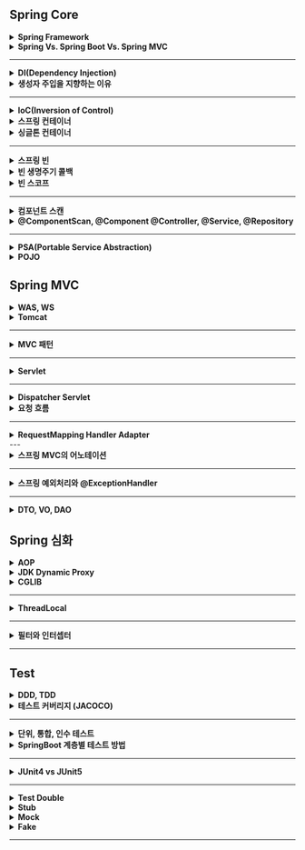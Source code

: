 ## Spring Core

<details>
    <summary><b>Spring Framework</b></summary>

## 정리
### 스프링 프레임워크란?
- 자바 엔터프라이즈 개발을 편하게 해주는 경량급 오픈소스 애플리케이션 프레임워크
### 특징
- 프레임워크
    - 응용 프로그램이나 소프트웨어 솔루션 개발을 수월하기 위해 구조, 틀이 제공된 소프트웨어 환경
- 애플리케이션 프레임워크
    - 특정 계층이나 기술, 업무 분야에 국한되지 않고 애플리케이션 전 영역을 포괄하는 범용적인 프레임워크
    - 애플리케이션 개발을 편하게 해준다.
- 경량급
    - 실제 스프링의 코드가 작은 규모로 되어있다는 뜻이 아니라 개발 환경이나 서버 환경이 더 가볍다는 의미이다.
    - EJB 는 WAS 를 이용하여 개발환경을 갖추는데 비용이 컸지만, Spring 은 톰캣이나 제티 등 가벼운 서버 환경에서도 동작한다.
        - 개발 과정이 더 편리해지고 생산성과 품질면에서 유리하다.
- 자바 엔터프라이즈 개발이 편하다.
    - 로우 레벨을 신경쓰지 않고 비즈니스 로직만 구현하는데 집중할 수 있다.
- 오픈 소스
    - 유연한 개발을 통해 버그와 문제점이 빠르게 발견된다.
    - 하지만 개발이 계속 될 것이라는 보장이 없다.
- POJO 기반
    - POJO(Plain Old Java Object) 기반으로 특정한 기술과 환경에 종속되지 않는 코드를 만들고 쉬운 개발을 보장해준다.
    - AOP, DI, PSA
## 예상 질문

## 참조
- https://incheol-jung.gitbook.io/docs/study/tobys-spring/undefined/8
</details>

<details>
    <summary><b>Spring Vs. Spring Boot Vs. Spring MVC</b></summary>

## 정리
### Spring
- 애플리케이션 개발을 편하게 해준는 자바의 프레임워크로 IoC 와 DI 를 통해 느슨한 결합을 유지할 수 있게 합니다.
### Spring Boot
- 스프링 프레임워크의 모듈로 설정 과정을 최소화 하도록 돕습니다.
- 특징
    - 자동 설정
    - 내장 서버 제공 (톰캣, 제티)
    - in-memory DB 제공(H2)
    - 의존성의 버전 관리 (starter)
    - boilerplate code 빈도 낮춤
### Spring MVC
- 웹 애플리케이션 개발을 위한 MVC 프레임워크로 HTTP 기반입니다.
- 특징
    - MVC 패턴
    - 웹 애플리케이션을 위한 설정이 되어있음
## 예상 질문

## 참조
- https://www.javatpoint.com/spring-vs-spring-boot-vs-spring-mvc
</details>

---

<details>
    <summary><b>DI(Dependency Injection)</b></summary>

## 정리
### DI 란?
- 외부에서 두 객체 간의 관계를 결정해주는 디자인 패턴
- 인터페이스를 사이에 둬서 클래스 레벨에서 의존관계가 고정되지 않도록 하고 런타임 시에 관계를 동적으로 주입하여 유연성을 높이고 결합도를 낮출 수 있다.
### 생성자 주입
- 생성자를 통해 의존관계를 주입하는 방식
- 생성자의 호출 시점에 1회 호출되는 것이 보장된다.
### Setter 주입
- Setter 를 통해 의존 관계를 주입하는 방법
- 주입받는 객체가 변경될 가능성이 있는 경우에 사용
### 필드 주입
- 필드에 바로 의존 관계를 주입하는 방법
- 외부에서 접근이 불가능해서 테스트 코드 작성에 어려움이 존재한다.
- DI 프레임워크가 강제된다.
## 예상 질문

## 참조
- https://mangkyu.tistory.com/150
</details>

<details>
    <summary><b>생성자 주입을 지향하는 이유</b></summary>

## 정리
- 객체의 불변성 확보
- 테스트 코드 작성 용이
- final 키워드 작성
- 스프링에 비침투적인 코드 작성
- 순환 참조 에러 방지
## 예상 질문

## 참조
- https://mangkyu.tistory.com/125
</details>

---

<details>
    <summary><b>IoC(Inversion of Control)</b></summary>

## 정리
### IoC 란?
- 객체의 생성과 의존 관계 설정 등의 제어권을 넘기는 것을 의미한다. 애플리케이션 코드가 아니라 IoC 컨테이너에 의해 제어된다.
## 예상 질문

## 참조

</details>

<details>
    <summary><b>스프링 컨테이너</b></summary>

## 정리
### 스프링 컨테이너 (IoC 컨테이너)란?
![spring_container](images/spring_container.png)
- 스프링에서 IoC 를 담당하는 컨테이너로, 객체의 생명주기를 관리한다.
- 빈 팩토리: 오브젝트의 생성과 오브젝트 사이의 런타임 관계를 설정하는 DI 관점으로 볼 때의 컨테이너
- 애플리케이션 컨텍스트: DI 를 위한 여러 컨테이너 기능을 추가한 것
    - 빈 사이에 이벤트를 발생시키고 이를 전달받는 기능
    - 국제화가 지원되는 텍스트 메시지를 관리하는 기능
    - 리스너로 등록된 빈에게 이벤트 발생을 알려주는 기능
- 빈을 등록, 생성, 등록, 반환하는 역할을 수행한다.
## 예상 질문

## 참조
- https://dev-coco.tistory.com/80
</details>

<details>
    <summary><b>싱글톤 컨테이너</b></summary>

## 정리
### 싱글톤이란?
- 하나의 클래스에 하나의 인스턴스만 존재하는 것
- 적합한 객체
    - 상태가 없는 공유 객체
    - 읽기 전용 객체
- 장점
    - 불푤요한 메모리 누수를 방지
    - 클래스 간에 데이터 공유가 쉽다.
- 단점
    - 테스트 하기가 힘들다.
    - 서버 환경에서 싱글톤을 보장할 수 없다. (JVM 이 분산되어 설치된 경우)
    - 의존 관계 상으로 클라이언트가 구체 클래스에 의존하게 된다.(DIP 위반)
### 자바 싱글톤과 스프링 싱글톤
- 스프링에서는 객체들을 싱글톤으로 관리한다. 이 객체들을 빈이라고 한다.
- 객체의 생명주기를 위임함으로써 자바 싱글톤의 단점을 극복할 수 있다.
### 싱글톤 컨테이너
- 스프링에서 싱글톤 형태의 오브젝트를 만들고 관리하는 기능을 수행한다.
- 싱글톤 레지스트리라고도 한다.
## 예상 질문

## 참조
- https://tecoble.techcourse.co.kr/post/2020-11-07-singleton/
- https://mangkyu.tistory.com/153
- https://catsbi.oopy.io/6c4846a1-130d-4aba-94ea-e630cc15056d
</details>

---

<details>
    <summary><b>스프링 빈</b></summary>

## 정리
### 스프링 빈이란?
- 컨테이너 안에 들어있는 객체
- 스프링 컨테이너에 의해 관리되는 자바 객체(POJO)
### 등록
- Component Scan
    - `@Component` 를 명시하여 빈을 추가한다. (이외에도 `@Controller`, `@Service`... 등등)
    - 개발자가 직접 컨트롤이 가능한 클래스들의 경우
    - 클래스 또는 인터페이스에 붙임
- `@Bean`
    - `@Configuration` 이 달린 클래스에서 빈으로 등록하면 된다.
    - 개발자가 컨토롤이 불가능한 외부 라이브러리들을 Bean 으로 등록할 경우
    - 메서드 또는 어노테이션에 붙임
- xml 등록
### Bean Lite Mode
- 다음과 같이 빈을 등록할 수 있다.
```java
@Configuration
public class AppConfig {

    @Bean
    public MemberService memberService() {
        return new MemberServiceImpl(memberRepository());
    }

    @Bean
    public OrderService orderService() {
        return new OrderServiceImpl(memberRepository(), discountPolicy());
    }

    @Bean
    public MemberRepository memberRepository() {
        return new MemoryMemberRepository();
    }
}
```
- 위와 같이 등록한 경우 memberService 와 orderService 에서 각각 다른 MemoryMemberRepository 인스턴스를 사용한다고 생각할 수 있다.
- 스프링에서는 CGLIB 를 통해 바이트코드를 조작하여 인스턴스가 있으면 해당 인스턴스를 사용하고 없으면 인스턴스를 생성하는 방식으로 동작한다.
- 이때 `@Configuration` 대신 `@Component` 를 사용하면 Bean Lite Mode 로 동작하는데
    - Bean Lite Mode 는 CGLIB 를 이용하여 바이트 코드 조작을 하지 않는 방식을 의미한다.
    - 싱글톤을 보장하지 않는다.
## 예상 질문
- 스프링 빈(싱글톤 스코프)는 Thread-safe 한가?
    - 싱글톤 레지스트리를 통해 private 생성자, static 변수 등의 코드 없이 비즈니스 로직에 집중하고 테스트 코드에 용이한 싱글톤 객체를 제공하는 것뿐지지, 동기화 문제는 개발자가 처리해야 한다.
## 참조
- https://steady-coding.tistory.com/594
</details>

<details>
    <summary><b>빈 생명주기 콜백</b></summary>

## 정리
### Singleton 생명주기
1. 스프링 컨테이너 생성
2. 스프링 빈 생성
3. 의존 관계 주입
4. 초기화 콜백
5. 사용
6. 소멸전 콜백
7. 스프링 종료
### Prototype 생명주기
1. 스프링 컨테이너 생성
2. 스프링 빈 생성
3. 의존 관계 주입
4. 초기화 콜백
5. 사용
6. GC 에 의해 수거
## 예상 질문

## 참조

</details>

<details>
    <summary><b>빈 스코프</b></summary>

## 정리
### Singleton 빈
- 스프링 컨테이너에서 한번만 생성되며, 컨테이너가 사라질 때 제거된다.
- 스코프가 명시되지 않으면 싱글톤 빈이다.
- `@Scope("singletone")`
- 적합한 객체
    - 사용할 때마다 상태가 달라져야 하는 객체
    - 쓰기가 가능한 상태가 있는 객체
### Prototype 빈
- DI 가 발생할 때마다 새로운 객체가 생성되어 주입된다.
- 빈 소멸에 스프링 컨테이너가 관여하지 않고 GC 에 의해 빈이 제거된다.
- `@Scope("prototype")`
- 적합한 객체
    - 상태가 없는 공유 객체
    - 읽기 전용으로만 상태를 가진 객체
    - 쓰기가 가능한 상태를 지니면서 사용 빈도가 높은 객체(동기화 필요)
### 웹 스코프
- Spring MVC 를 사용할 경우 제공
- 웹 환경에서만 동작하는 스코프
    - 특정 주기가 끝날 때까지 관리한다.
#### 종류
- Request
    - HTTP 요청 하나가 들어오고 나갈 때까지 유지되는 스코프
    - 각각의 HTTP 요청마다 별도의 빈 인스턴스가 생성되고 관리된다.
- Session
    - HTTP Session 과 동일한 생명 주기를 가지는 스코프
- Application
    - 서블릿 컨텍스트와 동일한 생명 주기를 가지는 스코프
- WebSocket
    - 웹 소켓과 동일한 생명 주기를 가지는 스코프
## 예상 질문

## 참조

</details>

---

<details>
    <summary><b>컴포넌트 스캔</b></summary>

## 정리
### 컴포넌트 스캔이란?
- 빈으로 등록할 클래스들을 스프링 빈으로 등록해주는 과정
- `@Component` 를 가진 클래스가 대상
### 특징
- 빈 이름
    - 가장 앞 문자를 소문자로 바꾼 것이 빈 이름이 된다.
    - MemberService -> memberService
    - 수동 지정: `@Component("name")`
- 컴포넌트 스캔 범위: `@ComponentScan` 이 있는 파일의 패키지 아래를 찾는다.
    - basePackages, basePackageClasses 로 지정 가능
- 주의할 점
    - 하나의 인터페이스에 여러 구현체가 있을 때, 하나의 구현체에만 @Component 를 붙여야 충돌을 피할 수 있다.
        - 만약 여러 곳에 @Component 를 붙인다면, @Qualifier, @Primary 등을 이용해 충돌을 해결할 수 있다.
## 예상 질문

## 참조
- https://velog.io/@neity16/Spring-%ED%95%B5%EC%8B%AC-%EC%9B%90%EB%A6%AC-%EA%B8%B0%EB%B3%B8%ED%8E%B8-6-%EC%BB%B4%ED%8F%AC%EB%84%8C%ED%8A%B8-%EC%8A%A4%EC%BA%94Component-Scan-DI
</details>

<details>
    <summary><b>@ComponentScan, @Component @Controller, @Service, @Repository</b></summary>

## 정리
### @ComponentScan
- 해당 어노테이션이 있는 패키지를 기준으로 스캔 작업이 일어난다.
- stereotype 어노테이션들이 붙은 클래스들을 찾아 컨테이너에 등록한다.
- stereotype 을 여러 개로 나눈 이유는 가독성과 다른 처리를 위함이다.(`@Repository` 의 `DataAccessExection` 처리)
### @Component
- 스프링 빈으로 등록하기 위해 표시하는 기본 어노테이션
### @Configuration
- 빈 등록 클래스인 것을 나타내는 어노테이션
### @Controller
- Web MVC 에서 자주 사용하는 어노테이션으로 Controller 를 명시하기 위해 사용한다.
- vs `@RestController`
    - `@RestController` 는 Restful 서비스를 제공하기 위해 `@Controller` 를 확장한 개념이다.
    - `@Controller` 에 `@ResponseBody` 를 추가한 것이다.
    - View 를 통해 출력되지 않고 데이터 타입에 따라 MessageConverter 를 통해 변환이 된다.
### @Service
- 서비스 레이어라는 것을 표시하기 위한 어노테이션
### @Repository
- Repository 레이어라는 것을 표시하는 레이어
- DAO 메서드에서 발생하는 Unchecked Exception 를 `DataAccessException` 로 변환하는 역할 수행
## 예상 질문

## 참조

</details>

---

<details>
    <summary><b>PSA(Portable Service Abstraction)</b></summary>

## 정리
### PSA 란?
- 추상화 계층을 통해 기반 로직을 숨겨 개발자에게 편의성을 제공해주는 것
- 내부 구현과 관계 없이 외부에서 접근할 수 있는 구조이다.
    - POJO 원칙을 따른 Spring 의 기능으로, Spring 에서 사용하는 라이브러리들은 PSA 를 지켜야 한다.
### Spring Web MVC
- HttpServlet 을 상속받아 서블릿을 작성하는 부분을 추상화하였다.
#### 편의성 제공
- `@Controller` 어노테이션을 통해 요청을 매핑하는 컨트롤러로 역할을 부여할 수 있다.
- `@GetMapping` 과 `@PostMapping` 을 통해 요청을 매핑할 수 있다.
- 어노테이션을 통해 doPost(), doGet() 메서드를 구현하는 작업을 하지 않아도 된다.
> 서블릿 사용
```java
   public class FooServlet extends HttpServlet {
    
       // GET
       @Override
       protected void doGet(HttpServletRequest req, HttpServletResponse resp) throws ServletException, IOException {
           super.doGet(req, resp);
       }
   	
       // POST
       @Override
       protected void doPost(HttpServletRequest req, HttpServletResponse resp) throws ServletException, IOException {
           super.doPost(req, resp);
       }
   }
 ```
> 어노테이션 사용
```java
 @Controller
 class FooController {
 
   @GetMapping("/foo/new")
   public String createFoo(Map<String, Object> model) {
       // do something
   }
   
   @PostMapping("/bar/new")
   public String createBar(@Valid Bar bar, BindingResult result) {
       // do something
   }
 
 }
 ```
#### Portable
- 서블릿 기반에서 reactive 기반으로의 변경이 용이하다.
- 서블릿을 사용하는 코드에서 일부 코드만 바꿔주면 webflux 코드로 사용할 수 있다.
- 또한, WAS 또한 Tomcat 이 아닌 netty 로 변경하는 등 기존 코드를 변경하지 않고 기술 스택을 변경할 수 있다.
### Spring Transaction
#### 편의성 제공
- 다음과 같이 복잡한 트랜잭션 설정 코드를 작성하지 않고 `@Transactional` 을 통해 편리하게 트랜잭션 처리를 할 수 있다.
> [Oracle 페이지 예제](https://docs.oracle.com/javase/tutorial/jdbc/basics/transactions.html)
```java
public class Foo { 
  public void updateCoffeeSales(HashMap<String, Integer> salesForWeek) throws SQLException {
    String updateString =
            "update COFFEES set SALES = ? where COF_NAME = ?";
    String updateStatement =
            "update COFFEES set TOTAL = TOTAL + ? where COF_NAME = ?";

    try (PreparedStatement updateSales = con.prepareStatement(updateString);
         PreparedStatement updateTotal = con.prepareStatement(updateStatement))

    {
      con.setAutoCommit(false);
      for (Map.Entry<String, Integer> e : salesForWeek.entrySet()) {
        updateSales.setInt(1, e.getValue().intValue());
        updateSales.setString(2, e.getKey());
        updateSales.executeUpdate();

        updateTotal.setInt(1, e.getValue().intValue());
        updateTotal.setString(2, e.getKey());
        updateTotal.executeUpdate();
        con.commit();
      }
    } catch (SQLException e) {
      JDBCTutorialUtilities.printSQLException(e);
      if (con != null) {
        try {
          System.err.print("Transaction is being rolled back");
          con.rollback();
        } catch (SQLException excep) {
          JDBCTutorialUtilities.printSQLException(excep);
        }
      }
    }
  }
}
```
#### Portable
- JDBC 를 사용하는 `DatasourceTransactionManager`, JPA 를 사용하는 `JpaTransactionManager`, Hibernate 를 사용하는 `HibernateTransactionManager` 등 구현체를 유연하게 바꿀 수 있다.
#### Spring Cache
- `@Cacheable` 를 통해 추상화할 수 있다.
- JCacheManager, ConcurrentMapCacheManager, EhCacheCacheManager 등 구현체를 바꿔도 정상적으로 동작한다.
## 예상 질문

## 참조
- https://dev-coco.tistory.com/83
- https://www.youtube.com/watch?v=P3vzrqADl8I
</details>

<details>
    <summary><b>POJO</b></summary>

## 정리
### POJO 란?
- Plain Old Java Object 의 약자로 특정 기술(프레임워크, 라이브러리 등) 에 종속적이지 않은 객체를 의미한다.
### 왜 필요한가?
- Spring 이전에 많이 쓰이던 EJB 는 클래스 코드가 EJB 에 지나치게 종속적이라는 문제가 존재했다.
- 이를 해결하기 위해 즉, 특정 기술에 지나치게 의존적이게 되는 현상을 방지하기 위해 POJO 라는 개념이 나오게 되었다.
### 조건
- 특정 규약에 종속되지 않아야 한다.
    - Java 에서 제공하는 API 외에는 종속되는게 없어야 함
- 특정 환경에 종속되지 않아야 한다.
    - 특정 기업의 프레임워크나 서버에서만 동작 가능한 코드로 작성하면 안된다.
- 객체지향적 원리에 충실해야 한다.
    - 단일 책임 원칙을 지켜야 한다.
### 장점
- 장점
    - 테스트하기 편하다.
    - 로우 레벨과 분리되기 때문에 비즈니스 로직에만 집중할 수 있게 된다.
### 특징
- POJO 클래스는 public 이어야 한다.
- 필드의 접근제어자에 대해 제한이 없다.
### vs Java Bean
- 자바 빈은 제약 사항이 좀 더 많은 POJO 이다.
- 제약 사항
    - Serializable 을 구현해야 한다.
    - 필드의 접근 지정자는 private 이어야 한다.
    - 기본 생성자를 만들어야 한다.
    - getter, setter 이름을 getX, setX 형태로 해야 한다.(boolean 의 경우 isX 가능)
- Java Bean trade-off
    - 가변성
        - setter 로 인해 동시성이나 일관성 이슈가 있다.
    - Boilerplate
        - getter 와 setter 를 통해 코드가 난잡해짐
## 예상 질문

## 참조
- https://mangkyu.tistory.com/281
- https://www.nowwatersblog.com/springboot/springstudy/POJO
- https://www.baeldung.com/java-pojo-class
</details>

## Spring MVC

<details>
    <summary><b>WAS, WS</b></summary>

## 정리
### WAS 란?
- 특정 로직을 처리하는 동적인 컨텐츠를 제공하는 서버 (정적인 컨텐츠도 제공할 수 있다.)
- 예시로는 Tomcat, JBoss, Jeus 등이 존재한다.
### Web Server 란?
- 정적인 컨텐츠를 제공하는 서비스
- 예시로는 Apache, Nginx 등이 존재한다.
### WAS 로 정적인 컨텐츠를 제공하지 않는 이유?
- WAS 는 로직을 처리하는데 집중해야 한다.
- 기능을 분리하여 서버 부하를 방지해야 한다.
- 동적인 컨텐츠가 지연되면 정적 컨텐츠의 제공에도 영향을 받을 수 있다.
-
## 예상 질문

## 참조
- https://yozm.wishket.com/magazine/detail/1780/
</details>

<details>
    <summary><b>Tomcat</b></summary>

## 정리
### Tomcat 이란?
- WAS 로서 Java EE 기반으로 만들어져 JSP 와 Servlet 을 구동하기 위한 서블릿 컨테이너 역할을 수행한다.
### Apache
- Web Server 로 정적인 웹페이지를 응답한다.
### Apache Tomcat
- 아파치의 일부 기능을 가져온 톰캣이다.
- 정적인 웹 페이지는 아파치만 사용하고, 동적인 웹페이즈는 톰캣도 같이 이용한다.
## 예상 질문

## 참조

</details>

---

<details>
    <summary><b>MVC 패턴</b></summary>

## 정리
### MVC 패턴이란?
- Model, View, Controller 로 애플리케이션을 구성하는 디자인 패턴이다.
  ![mvc_pattern](images/mvc_pattern.png)
### Model
- 뷰에 출력할 데이터를 담는다.
- 뷰가 필요한 데이터를 모델에 담기 때문에 뷰는 비즈니스 로직이나 데이터 접근을 몰라도 된다.
### View
- 레이아웃과 화면 처리
### Controller
- HTTP 요청을 받아 파라미터를 검증하고 비즈니스 로직을 수행한다.
- 뷰에 전달할 결과 데이터를 조회하여 모델에 담는다.
- Controller 에 비즈니스 로직을 담는 경우 코드가 너무 비대해져 Service 계층을 넣기도 한다.
### 장단점
- 장점
    - 기능 별로 코드를 분리하여, 가독성을 높이고 재사용성을 증가시킨다.
    - 구조가 단순하다.
- 단점
    - 뷰와 모델의 완벽한 분리가 어렵고, 애플리케이션이 커질수록 코드가 복잡해지고 유지보수가 어렵다.
### JSP 웹 아키텍쳐
#### Model 1
- 뷰와 로직을 모두 JSP 페이지에서 처리
- 장점
    - 구조가 단순하여 개발 속도가 빠르다.
    - 진입 장벽이 낮다.
- 단점
    - 뷰와 로직이 섞이기 때문에 코드가 복잡해진다.
    - 백엔드와 프론트엔드의 분업이 어렵다.
    - 코드의 재사용성이 낮고 유지보수가 힘들다.
#### Model 2
- JSP 에서 출력만 처리
- 장점
    - 출력을 위한 뷰 코드가 로직 부분과 분리되어 코드가 깔끔해진다.
    - 뷰와 로직의 역할 분담이 수월해진다.
    - 기능에 따라 분리되므로 재사용성이나 유지보수가 좋아진다.
- 단점
    - 구조가 복잡해 개발 속도가 느리고 진입 장벽이 존재한다.
    - 구조 설계를 위한 많은 시간이 필요하다.
## 예상 질문

## 참조
- https://hsp1116.tistory.com/9
</details>

---

<details>
    <summary><b>Servlet</b></summary>

## 정리
### Servlet 이란?
- 클라이언트의 요청을 처리하고, 그 결과를 반환하는 Servlet 클래스의 구현 규칙을 지킨 자바 웹 프로그래밍 기술
### 특징
- 클라이언트의 요청에 대해 동적으로 작동하는 웹 애플리케이션 컴포넌트
- html 을 사용하여 요청에 응답한다.
- Java Thread 이용
- MVC 에서는 Controller 로 이용된다.
- HTTP 프로토콜 서비스를 지원하는 HttpServlet 클래스를 상속받는다.
- UDP 보다 처리 속도가 느리다.
- HTML 변경 시 Servlet 을 재컴파일해야한다.
- 한계점
    - 자바 코드로 HTML 을 작성하기 때문에 코드 작성이 어렵다.
    - 이를 보완하고자 템플릿 엔진이 나왔다.
    - 예) JSP, Thymeleaf, Freemarker
### 동작 방식
![Servlet](images/Servlet.png)
1. 클라이언트가 URL 을 입력하면 HTTP 요청이 서블릿 컨테이너로 전달된다.
2. 요청을 전달받은 서블릿 컨테이너는 HttpServletRequest, HttpServletResponse 객체를 생성한다.
3. web.xml 을 기반으로 사용자가 요청한 URL 에 해당하는 서블릿을 찾는다.
4. 해당 서블릿에서 service() 메서드를 호출하고 HTTP 메서드에 따라 doGet(), doPost() 메서드를 호출한다.
5. 응답이 끝나면 HttpServletRequest, HttpServletResponse 객체를 소멸시킨다.
#### Servlet 생명주기
![Servlet_Life_Cycle](images/Servlet_Life_Cycle.png)
### Servlet Container
- 서블릿을 관리해주는 컨테이너
- 클라이언트의 요청을 전달받아 응답을 할수있게 웹서버와 소켓 통신을 한다.
- 예시: 톰캣
    - 웹 서버와 통신하여 JSP 와 Servlet 이 작동하는 환경을 제공
#### 역할
- 웹서버와 통신 지원
    - 소켓을 생성하고 연결하는 것 등을 추상화시켜 비즈니스 로직에만 집중하게 해준다.
- 서블릿의 생명주기 관리
- 멀티쓰레드 지원 및 관리
    - 요청 하나 당 자바 쓰레드 하나를 생성하여 요청을 처리한다.
- 선언적인 보안 관리
    - 보안 관련 내용을 서블릿이나 자바 코드에 작성하지 않아도 된다.
    - 수정 사항이 생겨도 재컴파일을 하지 않아도 된다.
### JSP
- Java Server Page
- 자바 코드가 들어가있는 HTML 코드
- 웹 프로그래머가 소스 코드를 수정할 경우 디자인 부분을 건들지 않아도 되서 효율적
- HTML 작성을 깔끔하게 작성할 수 있고 동적으로 자바 코드를 넣을 수 있다.
- 서블릿은 데이터의 입력, 수정 등에 대한 제어를 JSP 에게 넘긴다.
#### 동작 방식
![Servlet_Operation](images/Servlet_Operation.png)
- 클라이언트가 JSP 파일을 요청하면 동적으로 데이터를 jsp 파일에 넣어 컨테이너에 전달한다.
- 컨테이너는 해당 JSP 파일을 java 파일로 변환한다.
- WAS 에 의해 JSP 파일은 서블릿 클래스 파일로 컴파일된다.
## 예상 질문

## 참조
- https://mangkyu.tistory.com/14
</details>

---

<details>
    <summary><b>Dispatcher Servlet</b></summary>

## 정리
### Front Controller 패턴
- 서블릿 하나로 클라이언트의 요청을 받는 패턴이다.
- 중복 코드가 없어지고 공통 처리를 할 수 있다.
- Spring MVC 에서는 Dispatcher Servlet 이 해당 역할을 수행한다.
### Dispatcher Servlet
- 표현 계층에서 HTTP 요청을 모두 받는 프론트 컨트롤러이다.
- 공통 작업은 DispatcherServlet 에서 처리하고 세부 작업은 해당 컨트롤러에 위임한다.
## 예상 질문

## 참조

</details>

<details>
    <summary><b>요청 흐름</b></summary>

## 정리
![DispatcherServlet](images/DispatcherServlet.png)
1. HTTP 요청이 들어온다.
2. 핸들러 매핑이 해당 요청을 처리할 컨트롤러를 조회한다.
3. 핸들러를 처리할 핸들러 어댑터를 조회한다.
4. 핸들러 어댑터를 통해 핸들러의 메서드를 실행한다.
5. ModelView 를 반환한다.
6. 뷰 이름을 viewResolver 에게 전달하고 해당하는 View 객체를 반환한다.
7. 뷰에게 모델을 전달한다.
8. HTTP 응답을 내보낸다.
## 예상 질문
- 하나의 컨트롤러로 여러 요청을 받을 수 있을까?
    - 해당 컨트롤러는 싱글턴으로 등록되어 여러 스레드의 요청이 들어와도 하나의 컨트롤러 객체를 공유하며 처리된다. 다만 상태를 가질 경우 Thread-safe 하지 않을 수 있다.
## 참조
- https://tecoble.techcourse.co.kr/post/2021-06-25-dispatcherservlet-part-1/
</details>

---

<details>
    <summary><b>RequestMapping Handler Adapter</b></summary>

## 정리
### @RequestMapping Handler Adapter 란?
- 어노테이션 기반 컨트롤러인 @RequestMapping 을 지원하는 핸들러 어댑터이다.
- HandlerAdapter 인터페이스를 확장하여 구현한 클래스 중 하나이다.
    - RequestMappingHandlerAdapter
    - HttpRequestHandlerAdapter: HttpRequestHandler 처리
    - SimpleControllerHandlerAdapter: Controller 인터페이스 처리
#### 동작 방식
![RequestMappingHandlerAdapter](images/RequestMappingHandlerAdapter.png)
1. 클라이언트의 요청에 따라 HandlerMapping 에서 핸들러를 가져온다. 가져온 핸들러를 통해 핸들러 어댑터를 결정한다.
```java
class DispatcherServlet {
	protected void doDispatch(HttpServletRequest request, HttpServletResponse response) throws Exception {
        // ...
      
		// Determine handler for the current request.
		mappedHandler = getHandler(processedRequest);
		if (mappedHandler == null) {
			noHandlerFound(processedRequest, response);
			return;
		}

		// Determine handler adapter for the current request.
		HandlerAdapter ha = getHandlerAdapter(mappedHandler.getHandler());
		
        // ...
	}
}
```
2. HandlerMethodArgumentResolver 에 의해 클라이언트의 요청에 있는 파라미터들을 객체로 변환한다.
3. 이 때의 핸들러 어댑터가 RequestMappingHandlerAdapter 로 해당 핸들러 어댑터의 handle() 메서드를 실행한다.
```java
class DispatcherServlet {
	protected void doDispatch(HttpServletRequest request, HttpServletResponse response) throws Exception {
        // ...

        // Actually invoke the handler.
        mv = ha.handle(processedRequest, response, mappedHandler.getHandler());
		
        // ...
	}
}
```
4. HandlerMethodReturnValuehandler 에서 응답 값을 변환하고 처리한다.
- ModelAndView, json 등의 형태로 반환

## 예상 질문
- 
## 참조
- https://kmkunk.tistory.com/149
</details>
---

<details>
    <summary><b>스프링 MVC의 어노테이션</b></summary>

## 정리
### 종류
- @RequestMapping
    - URI 를 Controller 와 매핑할 때 사용
    - 공통 경로를 지정하기 위해 주로 사용
- @GetMapping, @PostMapping, @DeleteMapping, @PutMapping, @PatchMapping
    - HTTP 메서드를 설정함과 동시에 하위 url 설정
- @RequestParam
    - query string 의 값을 가져올 때 사용
    - 값을 변환할 때 등록한 컨버터나 PropertyEditor 에 의존
- @RequestPart
    - multipart/form-data 형태의 요청이 들어올 때 사용
    - HttpMessageConvertor 에 의전
        - Content-Type 헤더에 들어있는 값을 보고 판단
- @RequestBody
    - 클라이언트가 전송하는 Json 형태의 HTTP Body 를 Java 객체로 변환하는 역할 수행
    - MappingJackson2HttpMessageConverter 이용
        - 내부적으로 ObjectMapper 사용
    - 기본 생성자로 객체를 만들고, Getter 나 Setter 등의 메소드로 필드를 찾아 Reflection 으로 값을 설정
- @ModelAttribute
    - form 형태의 HTTP Body 와 요청 파라미터들을 생성자나 Setter 로 바인딩하기 위해 사용
    - 객체의 타입과 파라미터의 타입이 일치하는지 확인하는 작업을 추가로 실행한다.
        - 만약 검증을 통과하지 못하면 BindException 발생
    - 생성자로 값이 설정되고 생성자로 값이 설정되지 않는 필드는 Setter 로 설정
- @RequestHeader
    - HTTP Header 의 정보를 꺼낼 때 사용
- @PathVariable
    - path variable 값을 가져올 때 사용
## 예상 질문
- 
## 참조
- https://devlog-wjdrbs96.tistory.com/401
- https://mangkyu.tistory.com/72
</details>

---

<details>
    <summary><b>스프링 예외처리와 @ExceptionHandler</b></summary>

## 정리
### 스프링 예외처리
- 스프링은 예외 처리를 위해 BasicErrorController 를 구현해두었다.
    - 스프링 부트에서는 예외가 발생하면 기본적으로 /error 로 예외 요청을 다시 전달하도록 WAS 설정을 한다.
  > 컨트롤러(예외발생) -> 인터셉터 -> 서블릿(Dispatcher Servlet) -> 필터 -> WAS -> WAS -> 필터 -> Dispatcher Servlet -> 인터셉터 -> BasicErrorController
- 결론은 에러 컨트롤러를 한번 더 호출한다.
- Spring 은 예외 처리를 비즈니스 로직과 분리하기 위해 HandlerExceptionResolver 인터페이스를 사용한다.
    - 발생한 Exception 을 catch 하고 HTTP 상태나 응답 메시지 등을 설정하는 과정에서 WAS 에서는 정상적으로 응답이 나간것으로 인식한다.
        - 따라서 WAS 를 다시 거쳐 예외 컨트롤러를 거치는 과정을 겪지 않는다.
### HandlerExceptionResolver
- 해당 인터페이스에는 다음과 같은 구현체가 빈으로 등록이 되어있다.(언급한 순서대로 우선순위가 지정되어있음)
    - DefaultErrorAttributes
        - 에러 속성을 저정하며 직접 예외 처리하지 않음
    - ExceptionHandlerExceptionResolver
        - 에러 응답을 위한 Controller 나 ControllerAdvice 에 있는 ExceptionHandler 처리
    - ResponseStatusExceptionResolver
        - HTTP 상태 코드를 지정하는 @ResponseStatus 또는 ResponseStatusException 처리
    - DefaultHandlerExceptionResolver
        - Spring 내부의 기본 예외 처리
#### 흐름
1. ExceptionHandlerResolver 동작
    1. 예외가 발생한 컨트롤러 안에 적합한 @ExceptionHandler 가 있는지 검사
    2. 만약 있다면 처리하고 없다면 @ControllerAdvice 가 붙은 클래스로 넘어가서 다시 검사
    3. 만약 있다면 처리하고 해당 에러에 적합한 @ExceptionHandler 가 없다면 다음 처리기로 넘어감
2. ResponseStatusExceptionResolver 동작
    1. @ResponseStatus 가 있는지 또는 ResponseStatusException 이 있는지 검사
    2. 만약 있다면 ServletResponse 의 sendError() 로 예외가 서블릿까지 전달되고, 서블릿이 BasicErrorController 로 요청 전달
    3. 없다면 다음 처리기로 이동
3. DefaultHandlerExceptionResolver
    1. Spring 의 내부 예외인지 검사하여 맞으면 에러를 처리하고 아니면 넘어감
4. 적합한 ExceptionResolver 가 없으므로 예외가 서블릿까지 전달되고, 서블릿은 SpringBoot 가 실행한 자동 설정에 맞게 BasicErrorController 로 요청을 전달함

### @ResponseStatus
- 에러 HTTP 상태를 변경
- 적용 범위
    - Exception 클래스
    - 메서드에 @ExceptionHandler 와 함께
    - 클래스에 @RestControllerAdvice 와 함께
- WAS 까지 예외를 전달하여 에러 컨트롤러를 재호출하게 한다.
- 한계점
    - 에러 응답의 내용을 수정할 수 없다.
    - 예외 클래스와 강하게 결합되어 같은 예외는 같은 상태와 에러 메시지를 반환한다.
    - 별도의 응답 상태가 필요하다면 예외 클래스를 추가해야 한다.
    - WAS 까지 예외가 전달되어 컨트롤러를 재호출한다.
    - 외부에서 정의한 Exception 클래스에는 사용할 수 없다.
### ResponseStatusException
- 외부 라이브러리에서 정의한 코드에 @ResponseStatus 를 붙일 수 없는 단점을 해결하기 위해 나왔다.
- HTTP 상태와 선택적으로 reason 과 cause 를 추가할 수 있다.
- UncheckedException 을 상속받고 있어 명시적으로 예외를 처리하지 않아도 된다.
- 한계점
    - 직접 예외 처리를 프로그래밍하므로 일관된 예외 처리가 어렵다.
    - 예외 처리 코드가 중복된다.
    - Spring 내부의 예외를 처리하는 것이 어렵다.
    - 예외가 WAS 까지 전달된다.
### @ExceptionHandler
- 유연하게 에러 처리를 하기위해 제공하는 기능
- 적용 범위
    - 컨트롤러의 메서드
    - @ControllerAdvice, @RestControllerAdvice 가 있는 클래스의 메서드
- Exception 클래스들을 속성으로 받아 처리할 예외를 지정할 수 있다.
    - @ResponseStatus 와 같이 사용할 수 있고, 이 때 ResponseEntity 와 같이 사용한다면 ResponseEntity 의 상태 코드가 먼저 적용된다.
    - @ResponseStatus 와 달리 응답 페이로드를 자유롭게 다룰 수 있다.
- 주의점
    - 속성으로 등록한 예외 클래스와 파라미터로 받는 예외 클래스가 동일해야 한다.
- 한계점
    - 컨트롤러에 넣을 경우, 컨트롤러에 에러 처리 코드가 섞이고 에러 처리 코드가 다른 컨트롤러와 중복될 수 있다.
### @ControllerAdvice, @RestControllerAdvice
- @ExceptionHandler 를 전역적으로 처리할 수 있게 한다.
- 둘의 차이는 json 으로 응답을 내려주는 것의 차이이다.
- 해당 어노테이션이 붙은 클래스는 빈으로 등록되어 전역적으로 에러를 핸들링할 수 있다.
- basePackages 로 특정 클래스나 패키지를 지정할 수 있다.
- 스프링에서는 NoHandlerFoundException 과 같은 예외를 처리하는 클래스를 미리 만들어두었다.
    - ResponseEntityExceptionHandler
    - @ControllerAdvice 가 붙은 클래스는 해당 추상 클래스를 상속받아 일관된 예외 응답을 내려줄 수 있다.
- 주의할 점
    - 해당 어노테이션을 붙인 클래스가 여러 개가 존재할 경우, @Order 어노테이션으로 순서를 지정해야 한다. 그렇지 않으면 spring 에 의해 임의의 순서대로 처리하게 된다.
## 예상 질문
- 
## 참조
- https://mangkyu.tistory.com/204
</details>

---

<details>
    <summary><b>DTO, VO, DAO</b></summary>

## 정리
### DTO
- 계층 간 데이터의 교환을 위한 자바 Bean
- 로직을 가지지 않는 데이터 클래스이다.
### VO
- 읽기 전용 클래스로 불변 클래스이다.
- 주로 값 타입을 표현하기 위해 사용한다.
- equals() 와 hashcode() 를 재정의하여 내부의 값이 같으면 같은 객체라고 인식하게 한ㄴ다.
### DAO
- DB 의 data 에 접근하기 위한 객체
## 예상 질문
- 
## 참조
- 
</details>

## Spring 심화

<details>
    <summary><b>AOP</b></summary>

## 정리
### AOP 란?
- 관점 지향 프로그래밍으로 공통 관심 사항과 핵심 관심 사항을 분리하는 것을 의미한다.
### 목적
- 소스 코드에서 반복적으로 쓰이는 코드를 Aspect 로 모듈화 하여 핵심 로직에서 분리
- 개발자가 핵심 로직에 집중할 수 있게 한다.
### 주요 용어
![AOP_Concepts](images/AOP_Concepts.png)
- Aspect: 공통된 관심사를 모듈화한 것
- JoinPoint: Advice 가 적용될 수 있는 모든 위치
- Advice: 부가 기능 로직을 정의하는 곳
- PointCut: JoinPoint 중 Advice 가 적용될 위치를 선별하는 표현식
- Target: Aspect 를 적용하는 곳
- Weaving: PointCut 에 의해 결정된 Target 의 JoinPoint 에 Advice 를 적용하는 것
### 장점
- 공통 관심 사항을 핵심 관심 사항으로부터 분리시켜 핵심 로직을 깔끔하게 유지할 수 있다.
- 코드의 가독성, 유지보수성을 높일 수 있다.
- 각각의 모듈에 수정이 필요하면 다른 모듈의 수정 없이 해당 로직만 변경하면 된다.
- 공통 로직을 적용할 대상을 선택할 수 있다.
### Spring AOP 의 동작 방식
1. 다이내믹 프록시 객체의 생성 요청
2. 포인트컷을 통한 부가 기능 대상 여부 확인
3. 어드바이스로 부가 기능 적용
4. 실제 기능 처리
#### 특징
- 자바의 기본 JDK 와 스프링 컨테이너 외에는 다른 기술이 필요하지 않다.
- 스프링 컨테이너가 필요해 부가기능 처리가 어렵다.
### AspectJ AOP
- CGLIB 바이트 조작 라이브러리를 사용한다.
- 타겟 오브젝트의 바이트 코드를 고쳐서 부가기능을 직접 넣는 방식으로 동작한다.
- 프록시를 사용하지 않는 이유
    - 바이트 코드를 조작하면 Spring 과 같은 컨테이너의 도움이 필요하다.
    - 프록시 방식보다 훨씬 강력하고 유연한 AOP 를 제공한다.
- 적용하는 방법
    - 클래스 또는 메서드의 이름 패턴으로 적용
    - 빈의 이름으로 적용
    - 어노테이션으로 적용
## 예상 질문
- 
## 참조
- https://www.baeldung.com/spring-aop
- https://mangkyu.tistory.com/161
</details>

<details>
    <summary><b>JDK Dynamic Proxy</b></summary>

## 정리
### Proxy 패턴
- 디자인 패턴 중 하나로, 오리지널 객체 대신 프록시 객체를 사용해 로직의 흐름을 제어하는 패턴이다.
### JDK Dynamic Proxy 란?
- Java 언어에서 제공하는 라이브러리로, 프록시 객체를 자동으로 생성해준다.
- 인터페이스를 기반으로 프록시를 생성해주는 방식
- 한계점
    - 프록시를 적용하기 위해서 반드시 인터페이스를 생성하야 함
    - 구체 클래로는 빈을 주입받을 수 없고, 반드시 인터페이스로만 주입받아야 함
## 예상 질문
- 
## 참조
- 
</details>

<details>
    <summary><b>CGLIB</b></summary>

## 정리
### CGLIB 란?
- 클래스 기반으로 바이트코드를 조작하여 프록시를 생성하는 방법
- 인터페이스가 없어도 동작한다.
- 제약 사항
    - 기본 생성자가 필요하다.
    - 생성자가 2번 호출된다.
    - final 클래스나 final 메서드에는 적용이 안된다.
## 예상 질문
- 
## 참조
- 
</details>

---

<details>
    <summary><b>ThreadLocal</b></summary>

## 정리
### ThreadLocal 이란?
- 각 쓰레드에 할당되는 저장 공간이다.
- 주의 사항
    - 멀티 쓰레드 환경에서는 쓰레드 풀을 많이 이용하여 비용을 낮춘다.
    - 이런 환경에서 ThreadLocal 를 사용하는 경우 ThreadLocal 변수에 보관된 데이터를 사용이 끝나면 반드시 remove() 를 통해 삭제를 해야 한다.
    - 쓰레드 풀 환경에서는 해당 쓰레드가 재사용될 수 있기 때문에 이전에 사용했던 값을 공유할 수 있다.
#### 활용
- Spring Security
    - 사용자 인증 정보를 전파하기 위해 ThreadLocal 을 사용한다.
- Spring Transaction
    - 트랜잭션 매니저가 트랜잭션 컨텍스트를 전파하는데 ThreadLocal 을 사용한다.
    - 트랜잭션 매니저는 Connection 을 ThreadLocal 로 관리한다.
- 쓰레드에서 안전한 데이터 보관
## 예상 질문
- 
## 참조
- https://icarus8050.tistory.com/95
</details>

---

<details>
    <summary><b>필터와 인터셉터</b></summary>

## 정리
### Filter 란?
- Dispatcher Servlet 에 요청이 전달되기 전/후에 url 패턴에 맞는 모든 요청에 대해 부가 작업을 처리하는 기능 제공
- WAS 단에서 동작하기 때문에 Spring 과 무관하게 동작한다.
- 필터를 추가하기 위해서는 [Filter](https://javaee.github.io/javaee-spec/javadocs/javax/servlet/Filter.html) 인터페이스를 구현하면 된다.
- Request/Response 객체 조작 가능
    - 다른 객체로 바꿀 수 있다.
- Spring 예외 처리의 관리를 받을 수 없다.
    - ControllerAdvice 의 ExceptionHandler 에 잡히지 않는다.
#### 용도
- 공통된 보안 및 인증/인가 관련 작업
- 모든 요청에 대한 로깅 및 감사
- 이미지/데이터 압축 및 문자열 인코딩
- Spring 과 분리되어야 하는 기능
#### 메서드
- init
    - 필터 객체를 초기화하고 서비스에 추가하기 위한 메서드
    - 웹 컨테이너는 해당 메서드를 1회 호출하여 필터 객체를 초기화하고 이후의 요청은 doFilter 메서드에서 처리한다.
- doFilter
    - URL-Pattern 에 맞는 모든 HTTP 요청이 웹 컨테이너에 의해 실행되는 메서드
    - Dispatcher Servlet 으로 요청이 전달되기 전에 실행된다.
    - doFilter 의 파라미터인 FilterChain 의 doFilter 메서드를 통해 다음 필터로 요청을 전달한다.
    - FilterChain 의 doFilter 전/후에 필요한 과정을 넣는다.
- destroy
    - 필터 객체를 서비스에서 제거하고 사용하는 자원을 반환하기 위한 메서드
    - 웹 컨테이너는 해당 메서드를 1회 호출하고 이후 doFilter 에 의해 처리되지 않는다.
### 인터셉터
- Spring 에서 제공하는 기술로, Dispatcher Servlet 이 컨트롤러를 호출하기 전/후에 요청과 응답을 참조하거나 가공할 수 있는 기능을 제공하는 것
- 스프링 빈으로 등록되어 컨테이너의 관리를 받는다.
- 인터셉터를 추가하기 위해서는 HandlerInterceptor 인터페이스를 구현하면 된다.
- Request/Response 객체 조작 불가능
    - 다른 객체로 바꿀 수 없다.
- Spring 예외 처리의 관리를 받을 수 있다.
    - ControllerAdvice 의 ExceptionHandler 에 잡혀 예외 처리가 가능하다.
#### 용도
- 세부적인 보안 및 인증/인가 공통 작업
- API 호출에 대한 로깅 및 감사
- Controller 넘겨주는 정보의 가공
#### 메서드
- preHandle
    - 컨트롤러가 호출되기 전에 실행되기 때문에 전처리 과정이나 요청 정보를 가공하는 경우에 사용된다.
    - 반환값이 true 면 다음 인터셉터나 컨트롤러의 메서드를 호출하지만, false 면 작업을 중단한다.
- postHandle
    - 컨트롤러 이후에 호출되어 후처리 과정에 사용된다.
    - REST API 기반의 Json 데이터를 반환할 때는 잘사용되지 않는다.
- afterCompletion
    - 모든 뷰에서 최종 결과를 생성하는 것을 포함해 모든 작업이 완료된 후에 실행된다.
    - 요청 처리 중에 사용한 리소스를 반환할 때 사용한다.
    - 예외가 발생하더라도 반드시 실행된다.
        - finally 문에 호출 메서드가 포함됨
#### 동작 과정
1. DispatcherServlet 은 HandlerExecutionChain 클래스의 형태로 처리할 Controller 의 메서드를 찾는다.
2. HandlerExceptionChain 에 등록된 인터셉터들을 순차적으로 실행하고 핸들러 어댑터를 통해 Controller 의 메서드를 실행한다.
3. 만약 등록된 인터셉터가 없다면 바로 Controller 메서드를 실행된다.
```java
class DispatcherServlet {
  protected void doDispatch(HttpServletRequest request, HttpServletResponse response) throws Exception {
	  
	// 인터셉터들의 preHandle() 메서드 실행  
    if (!mappedHandler.applyPreHandle(processedRequest, response)) {
      return;
    }

    // Controller 메서드 실행
    mv = ha.handle(processedRequest, response, mappedHandler.getHandler());

    // 인터셉터들의 postHandle() 메서드 실행  
    mappedHandler.applyPostHandle(processedRequest, response, mv);
  }
}
```
```java
class HandlerExceptionChain {

    boolean applyPreHandle(HttpServletRequest request, HttpServletResponse response) throws Exception {
      for (int i = 0; i < this.interceptorList.size(); i++) {
        HandlerInterceptor interceptor = this.interceptorList.get(i);
        if (!interceptor.preHandle(request, response, this.handler)) {
            triggerAfterCompletion(request, response, null);
            return false;
        }
        this.interceptorIndex = i;
      }
      return true;
    }
	
    void applyPostHandle(HttpServletRequest request, HttpServletResponse response, @Nullable ModelAndView mv)
            throws Exception {
    
      for (int i = this.interceptorList.size() - 1; i >= 0; i--) {
        HandlerInterceptor interceptor = this.interceptorList.get(i);
        interceptor.postHandle(request, response, this.handler, mv);
      }
    }
}
```
### AOP vs Interceptor
- 인터셉터 대신에 AOP 를 적용하여 부가 기능을 구현할 수도 있다.
- 하지만 컨트롤러의 호출 과정에 적용되는 부가 기능은 인터셉터를 사용하는 것이 낫다.
    - 컨트롤러는 타입과 실행 메서드가 모두 제각각이기 때문에 포인터컷의 작성이 어렵다.
    - AOP 에서 HttpServletRequest/Response 객체를 얻기 힘들다.
## 예상 질문
- 
## 참조
- https://mangkyu.tistory.com/173
</details>

---

## Test

<details>
    <summary><b>DDD, TDD</b></summary>

## 정리
### DDD 란?
- 도메인 주도 설계라고 부르고, 도메인 패턴을 중심에 놓고 설계하는 방식을 일컫는다.
- 모듈 간의 의존성을 최소화하고 응집성은 최대화하는 것이 목표
- 특징
    - 도메인 그 자체와 도메인 로직에 초점을 맞춘다.
    - 보편적인 언어의 사용
    - 소프트웨어 엔티티와 도메인 컨셉을 가능한 가장 가까이 일치시키는 것
#### 장단점
- 장점
    - S/W 라이프사이클 동안 용이한 커뮤니케이션
    - 모듈화/캡슐화 기반 유연성 향상
    - 현재 상황에 적합한 S/W 개발
- 단점
    - 도메인 전문가 참여 필수 요구
    - 기존 도메인의 관행 개선 어려움
    - 기술적으로 복잡한 프로젝트에 부적합
### TDD 란?
- 테스트 주도 개발로, 반복 테스트를 이용한 소프트웨어 방법론이다.
- 작은 단위의 테스트 케이스를 작성하고 이를 통화하는 코드를 추가하는 단계를 반복하여 구현
#### 개발 주기
- Red: 실패하는 테스트 코드를 먼저 작성한다.
- Green: 테스트 코드를 성공시키기 위한 실제 코드를 작성한다.
- Blue: 중복 코드 제고, 일반화 등의 리팩토링을 수행한다.
#### 장단점
- 장점
    - 보다 튼튼한 객체지향적인 코드 생산
    - 재셜계 시간의 단축
    - 디버깅 시간 단축
    - 테스트 문서 대체 가능
    - 추가 구현의 용이함
- 단점
    - 생산성의 저하
## 참조
- https://incheol-jung.gitbook.io/docs/q-and-a/architecture/ddd
- https://hanamon.kr/tdd%EB%9E%80-%ED%85%8C%EC%8A%A4%ED%8A%B8-%EC%A3%BC%EB%8F%84-%EA%B0%9C%EB%B0%9C/
- http://blog.skby.net/%EB%8F%84%EB%A9%94%EC%9D%B8-%EC%A3%BC%EB%8F%84-%EC%84%A4%EA%B3%84-ddd-domain-driven-design/
</details>

<details>
    <summary><b>테스트 커버리지 (JACOCO)</b></summary>

## 정리
### 테스트 커버리지란?
- 시스템 또는 소프트웨어의 테스트를 논할 때 얼마나 테스트가 충분한가를 나타낸 것
### JACOCO
- Java 코드 커버리지를 체크하는 라이브러리
- 테스트코드를 돌리고 그 커버리지 결과를 눈으로 보기 좋도록 html 이나 xml, csv 같은 리포트로 생성

## 참조

</details>

---

<details>
    <summary><b>단위, 통합, 인수 테스트</b></summary>

## 정리
### 단위 테스트
- 소프트웨어 설계의 최소 단위인 모듈이나 컴포넌트에 초첨을 맞춰 테스트하는 것
- 사용자의 요구사항을 기반으로 한 기능성 테스트를 최우선으로 한다.
- 자바에서는 주로 JUnit 으로 테스트한다.
### 통합 테스트
- 단위 테스트가 완료된 모듈들을 결합하여 하나의 시스템으로 완성시키는 과정에서의 테스트
- 모듈 간 또는 통합된 컴포넌트 간의 상호 작용 오류를 검사한다.
- SpringBoot 에서는 `@SpringBootTest` 를 이용한다.
### 인수 테스트
- 개발한 소프트웨어가 사용자의 요구사항을 충족하는지에 중점을 두고 테스트하는 것
- 시나리오를 만들고 개발자는 이에 의거해서 코드를 작성한다.
- Java 에서는 주로 RestAssured, MockMvc 같은 도구를 활용
## 참조
- https://tecoble.techcourse.co.kr/post/2021-05-25-unit-test-vs-integration-test-vs-acceptance-test/
</details>

<details>
    <summary><b>SpringBoot 계층별 테스트 방법</b></summary>

## 정리
### Domain
- 도메인 로직 테스트는 JUnit 이나 AssertJ 등의 테스트 편의 도구를 이용한다.
### Repository
- 저장 및 조회와 관련된 Repository 테스트는 JPA 의 경우 `@DataJpaTest` 를 이용하여 슬라이스 테스트를 한다.
### Service
- 비즈니스 로직 테스트
- Mockito 프레임워크 이용
### Controller
- 요청 데이터를 서비스에게 전달하고, 서비스가 반환하는 결과를 클라이언트에게 반환하는 부분 테스스
- 컨트롤러의 로직이 많지 않은 경우 컨트롤러 레이어만 테스트하는 것에 효용성이 크지 않을 수 있다.
    - Mock 대신 실제 서비스 및 도메인 계층을 대상으로 통합 테스트로 작성하는 편이 좋다.
## 참조

</details>

---

<details>
    <summary><b>JUnit4 vs JUnit5</b></summary>

## 정리
### JUnit 이란?
- 자바 프로그래밍 언어용 유닛 테스트 프레임워크
- JUnit5 는 자바 8부터 지원, JUnit4 는 자바 5 부터 지원한다.
### Architecture
- JUnit4 는 하나의 모듈로 구성
- JUnit5 는 3개의 모듈로 구성
    - JUnit Platform: 테스트를 실행해주는 런처 제공. TestEngine API 제공
    - JUnit Jupiter: TestEngine API 구현체. JUnit5 지원
    - JUnit Vintage: TestEngine API 구현체. JUnit4, JUnit3 지원
### 어노테이션 차이
| Feature                    | JUnit4         | JUnit5         |
|----------------------------|----------------|----------------|
| 테스트 메서드 선언                 | @Test(속성 설정 O) | @Test(속성 설정 X) |
| 각 테스트 전에 실행할 메서드 선언        | @Before        | @BeforeEach    |
| 각 테스트 후에 실행할 메서드 선언        | @After         | @AfterEach     |
| 클래스를 실행하기 전에 먼저 실행할 메서드 선언 | @BeforeClass   | @BeforeAll     |
| 클래스를 실행한 후에 먼저 실행할 메서드 선언  | @AfterClass    | @AfterAll      |
| 테스트하지 않은 메서드 정의            | @Ignore        | @Disabled      |
### Assertions
- JUnit5 에서는 org.JUnit.jupter.api.Assertions 이용
- JUnit4 에서는 org.JUnit.Assert 이용
- JUnit5 부터 람다를 활용
### Assumptions
- JUnit5 에서는 org.JUnit.jupter.api.Assumptions 이용
- JUnit4 에서는 org.JUnit.Assume 이용
## 참조

</details>

---

<details>
    <summary><b>Test Double</b></summary>

## 정리
### Test Double
- 테스트를 진행하기 어려운 경우 이를 대신해 테스트를 진행할 수 있도록 만들어주는 객체
## 참조

</details>


<details>
    <summary><b>Stub</b></summary>

## 정리
### Dummy
- 인스턴스화된 객체가 필요하지만 기능은 필요하지 않은 경우 사용
- 정상 동작은 보장하지 않는다.
- 동작하지 않아도 테스트에 영향을 미치지 않을 경우 사용
### Stub
- Dummy 객체가 실제로 동작하는 것처럼 보이게 만들어 놓은 객체
- 인터페이스 또는 기본 클래스가 최소한으로 구현된 상태
- 테스트에서 호출된 요청에 대해 미리 준비해둔 결과를 제공한다.
- 단점
    - 원본 메서드가 수정될 경우 해당 구현체에서도 구성해야 한다.
## 참조

</details>


<details>
    <summary><b>Mock</b></summary>

## 정리
### Mock
- 호출에 대한 기대를 명세하고 내용에 따라 동작하고록 프로그래밍된 객체
## 참조

</details>


<details>
    <summary><b>Fake</b></summary>

## 정리
### Fake
- 복잡한 로직이나 객체 내부에서 필요로 하는 다른 외부 객체들의 동작을 단순화하여 구현한 객체
- 동작의 구현을 가지고 있지만 실제 프로덕션에는 적합하지 않은 객체이다.
## 참조

</details>


---